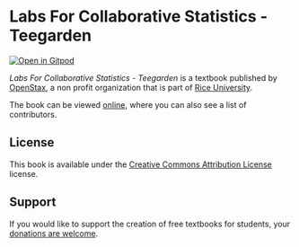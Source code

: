# Labs For Collaborative Statistics - Teegarden

[![Open in Gitpod](https://gitpod.io/button/open-in-gitpod.svg)](https://gitpod.io/from-referrer/)

_Labs For Collaborative Statistics - Teegarden_ is a textbook published by [OpenStax](https://openstax.org/), a non profit organization that is part of [Rice University](https://www.rice.edu/).

The book can be viewed [online](https://github.com/cnx-user-books/cnxbook-labs-for-collaborative-statistics-teegarden/releases/latest), where you can also see a list of contributors.

## License
This book is available under the [Creative Commons Attribution License](./LICENSE) license.

## Support
If you would like to support the creation of free textbooks for students, your [donations are welcome](https://riceconnect.rice.edu/donation/support-openstax-banner).
